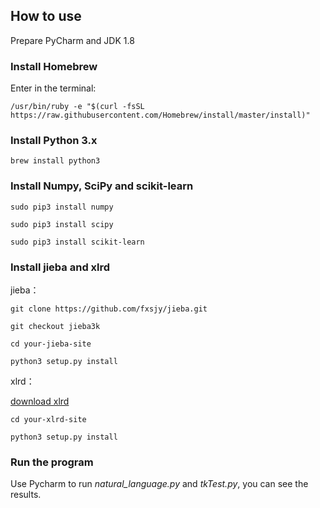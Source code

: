 ## How to use
Prepare PyCharm and JDK 1.8
### Install Homebrew
Enter in the terminal:
```
/usr/bin/ruby -e "$(curl -fsSL https://raw.githubusercontent.com/Homebrew/install/master/install)"
```
### Install Python 3.x
```
brew install python3
```
### Install Numpy, SciPy and scikit-learn
```
sudo pip3 install numpy
```
```
sudo pip3 install scipy
```
```
sudo pip3 install scikit-learn
```
### Install jieba and xlrd
jieba：
```
git clone https://github.com/fxsjy/jieba.git
```
```
git checkout jieba3k
```
```
cd your-jieba-site
```
```
python3 setup.py install
```
xlrd：

[download xlrd](https://pypi.python.org/pypi/xlrd)
```
cd your-xlrd-site
```
```
python3 setup.py install
```
### Run the program
Use Pycharm to run _natural_language.py_ and _tkTest.py_, you can see the results.
